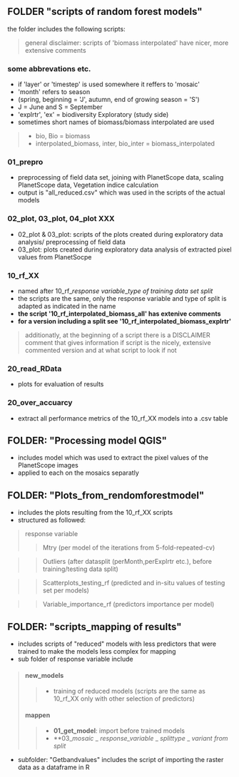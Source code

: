 ## FOLDER "scripts of random forest models"
the folder includes the following scripts:
> general disclaimer: scripts of 'biomass interpolated' have nicer, more extensive comments
### some abbrevations etc.
- if 'layer' or 'timestep' is used somewhere it reffers to 'mosaic'
- 'month' refers to season 
- (spring, beginning = 'J', autumn, end of growing season = 'S')
- J = June and S = September
-  'explrtr', 'ex' = biodiversity Exploratory (study side)
-  sometimes short names of biomass/biomass interpolated are used
> - bio, Bio = biomass
> - interpolated_biomass, inter, bio_inter = biomass_interpolated

### 01_prepro
- preprocessing of field data set, joining with PlanetScope data, scaling PlanetScope data, Vegetation indice calculation
- output is "all_reduced.csv" which was used in the scripts of the actual models

### 02_plot, 03_plot, 04_plot XXX
- 02_plot & 03_plot: scripts of the plots created during exploratory data analysis/ preprocessing of field data
- 03_plot: plots created during exploratory data analysis of extracted pixel values from PlanetSocpe

### 10_rf_XX
- named after 10_rf_*response variable*_*type of training data set split*
- the scripts are the same, only the response variable and type of split is adapted as indicated in the name
- **the script '10_rf_interpolated_biomass_all' has extenive comments**
- **for a version including a split see '10_rf_interpolated_biomass_explrtr'**
> additionatly, at the beginning of a script there is a DISCLAIMER comment that gives information 
  if script is the nicely, extensive commented version and at what script to look if not 

### 20_read_RData 
- plots for evaluation of results 

### 20_over_accuarcy
- extract all performance metrics of the 10_rf_XX models into a .csv table

## FOLDER: "Processing model QGIS" 
- includes model which was used to extract the pixel values of the PlanetScope images
- applied to each on the mosaics separatly 

## FOLDER: "Plots_from_rendomforestmodel"
- includes the plots resulting from the 10_rf_XX scripts 
- structured as followed:
> response variable
>> Mtry (per model of the iterations from 5-fold-repeated-cv)

>> Outliers (after datasplit (perMonth,perExplrtr etc.), before training/testing data split)

>> Scatterplots_testing_rf (predicted and in-situ values of testing set per models)

>> Variable_importance_rf (predictors importance per model) 

## FOLDER: "scripts_mapping of results"
- includes scripts of "reduced" models with less predictors that were trained to make the models less complex for mapping
-  sub folder of response variable include
> #### new_models
>> - training of reduced models (scripts are the same as 10_rf_XX only with other selection of predictors)
> #### mappen
>> - **01_get_model**: import before trained models
>> - **03_*mosaic* _ *response_variable* _ *splittype* _ *variant from split*

- subfolder: "Getbandvalues" includes the script of importing the raster data as a dataframe in R

 
